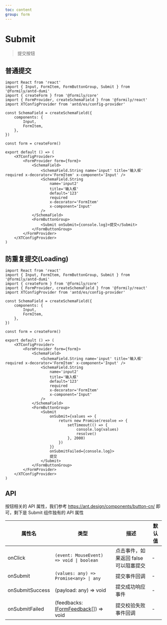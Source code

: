 ```yaml
---
toc: content
group: form
---
```


# Submit

> 提交按钮

## 普通提交

```tsx
import React from 'react'
import { Input, FormItem, FormButtonGroup, Submit } from '@formily/antd-dumi'
import { createForm } from '@formily/core'
import { FormProvider, createSchemaField } from '@formily/react'
import XTConfigProvider from 'antd/es/config-provider'

const SchemaField = createSchemaField({
	components: {
		Input,
		FormItem,
	},
})

const form = createForm()

export default () => (
	<XTConfigProvider>
		<FormProvider form={form}>
			<SchemaField>
				<SchemaField.String name='input' title='输入框' required x-decorator='FormItem' x-component='Input' />
				<SchemaField.String
					name='input2'
					title='输入框'
					default='123'
					required
					x-decorator='FormItem'
					x-component='Input'
				/>
			</SchemaField>
			<FormButtonGroup>
				<Submit onSubmit={console.log}>提交</Submit>
			</FormButtonGroup>
		</FormProvider>
	</XTConfigProvider>
)
```

## 防重复提交(Loading)

```tsx
import React from 'react'
import { Input, FormItem, FormButtonGroup, Submit } from '@formily/antd-dumi'
import { createForm } from '@formily/core'
import { FormProvider, createSchemaField } from '@formily/react'
import XTConfigProvider from 'antd/es/config-provider'

const SchemaField = createSchemaField({
	components: {
		Input,
		FormItem,
	},
})

const form = createForm()

export default () => (
	<XTConfigProvider>
		<FormProvider form={form}>
			<SchemaField>
				<SchemaField.String name='input' title='输入框' required x-decorator='FormItem' x-component='Input' />
				<SchemaField.String
					name='input2'
					title='输入框'
					default='123'
					required
					x-decorator='FormItem'
					x-component='Input'
				/>
			</SchemaField>
			<FormButtonGroup>
				<Submit
					onSubmit={values => {
						return new Promise(resolve => {
							setTimeout(() => {
								console.log(values)
								resolve()
							}, 2000)
						})
					}}
					onSubmitFailed={console.log}>
					提交
				</Submit>
			</FormButtonGroup>
		</FormProvider>
	</XTConfigProvider>
)
```

## API

按钮相关的 API 属性，我们参考 https://ant.design/components/button-cn/ 即可，剩下是 Submit 组件独有的 API 属性

| 属性名          | 类型                                                                                             | 描述                                  | 默认值 |
| --------------- | ------------------------------------------------------------------------------------------------ | ------------------------------------- | ------ |
| onClick         | `(event: MouseEvent) => void \| boolean`                                                         | 点击事件，如果返回 false 可以阻塞提交 | -      |
| onSubmit        | `(values: any) => Promise<any> \| any`                                                           | 提交事件回调                          | -      |
| onSubmitSuccess | (payload: any) => void                                                                           | 提交成功响应事件                      | -      |
| onSubmitFailed  | (feedbacks: [IFormFeedback](https://core.formilyjs.org/api/models/form#iformfeedback)[]) => void | 提交校验失败事件回调                  | -      |

